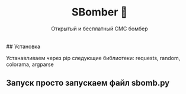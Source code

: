 <h1 align="center">SBomber 👋</h1>
<p align="center">
    Открытый и бесплатный СМС бомбер
    <br /><br />
</p>
## Установка

Устанавливаем через pip следующие библиотеки: requests, random, colorama, argparse

## Запуск просто запускаем файл sbomb.py
